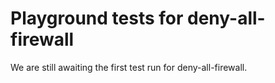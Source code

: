 # Playground tests for deny-all-firewall
We are still awaiting the first test run for deny-all-firewall.

